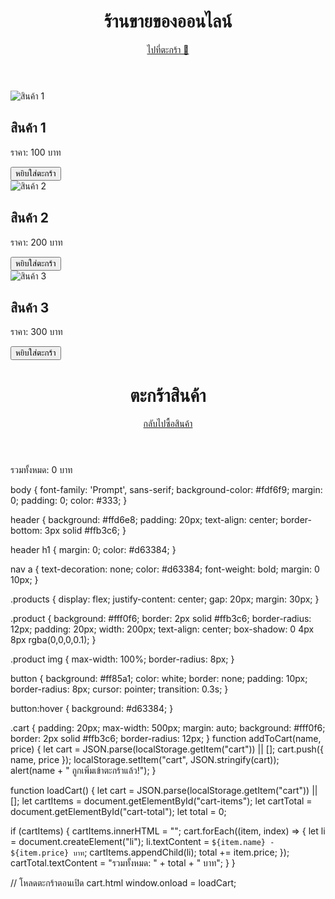 <html lang="th">
<head>
  <meta charset="UTF-8">
  <meta name="viewport" content="width=device-width, initial-scale=1.0">
  <title>ร้านขายของ</title>
  <link rel="stylesheet" href="style.css">
</head>
<body>
  <header>
    <h1>ร้านขายของออนไลน์</h1>
    <nav>
      <a href="cart.html">ไปที่ตะกร้า 🛒</a>
    </nav>
  </header>

  <main>
    <section class="products">
      <div class="product">
        <img src="https://via.placeholder.com/200" alt="สินค้า 1">
        <h2>สินค้า 1</h2>
        <p>ราคา: 100 บาท</p>
        <button onclick="addToCart('สินค้า 1', 100)">หยิบใส่ตะกร้า</button>
      </div>
      <div class="product">
        <img src="https://via.placeholder.com/200" alt="สินค้า 2">
        <h2>สินค้า 2</h2>
        <p>ราคา: 200 บาท</p>
        <button onclick="addToCart('สินค้า 2', 200)">หยิบใส่ตะกร้า</button>
      </div>
      <div class="product">
        <img src="https://via.placeholder.com/200" alt="สินค้า 3">
        <h2>สินค้า 3</h2>
        <p>ราคา: 300 บาท</p>
        <button onclick="addToCart('สินค้า 3', 300)">หยิบใส่ตะกร้า</button>
      </div>
    </section>
  </main>

  <script src="script.js"></script>
<html lang="th">
<head>
  <meta charset="UTF-8">
  <meta name="viewport" content="width=device-width, initial-scale=1.0">
  <title>ตะกร้าสินค้า</title>
  <link rel="stylesheet" href="style.css">
</head>
<body>
  <header>
    <h1>ตะกร้าสินค้า</h1>
    <nav>
      <a href="index.html">กลับไปซื้อสินค้า</a>
    </nav>
  </header>

  <main>
    <section class="cart">
      <ul id="cart-items"></ul>
      <p id="cart-total">รวมทั้งหมด: 0 บาท</p>
    </section>
  </main>

  <script src="script.js"></script>
body {
  font-family: 'Prompt', sans-serif;
  background-color: #fdf6f9;
  margin: 0;
  padding: 0;
  color: #333;
}

header {
  background: #ffd6e8;
  padding: 20px;
  text-align: center;
  border-bottom: 3px solid #ffb3c6;
}

header h1 {
  margin: 0;
  color: #d63384;
}

nav a {
  text-decoration: none;
  color: #d63384;
  font-weight: bold;
  margin: 0 10px;
}

.products {
  display: flex;
  justify-content: center;
  gap: 20px;
  margin: 30px;
}

.product {
  background: #fff0f6;
  border: 2px solid #ffb3c6;
  border-radius: 12px;
  padding: 20px;
  width: 200px;
  text-align: center;
  box-shadow: 0 4px 8px rgba(0,0,0,0.1);
}

.product img {
  max-width: 100%;
  border-radius: 8px;
}

button {
  background: #ff85a1;
  color: white;
  border: none;
  padding: 10px;
  border-radius: 8px;
  cursor: pointer;
  transition: 0.3s;
}

button:hover {
  background: #d63384;
}

.cart {
  padding: 20px;
  max-width: 500px;
  margin: auto;
  background: #fff0f6;
  border: 2px solid #ffb3c6;
  border-radius: 12px;
}
function addToCart(name, price) {
  let cart = JSON.parse(localStorage.getItem("cart")) || [];
  cart.push({ name, price });
  localStorage.setItem("cart", JSON.stringify(cart));
  alert(name + " ถูกเพิ่มเข้าตะกร้าแล้ว!");
}

function loadCart() {
  let cart = JSON.parse(localStorage.getItem("cart")) || [];
  let cartItems = document.getElementById("cart-items");
  let cartTotal = document.getElementById("cart-total");
  let total = 0;

  if (cartItems) {
    cartItems.innerHTML = "";
    cart.forEach((item, index) => {
      let li = document.createElement("li");
      li.textContent = `${item.name} - ${item.price} บาท`;
      cartItems.appendChild(li);
      total += item.price;
    });
    cartTotal.textContent = "รวมทั้งหมด: " + total + " บาท";
  }
}

// โหลดตะกร้าตอนเปิด cart.html
window.onload = loadCart;

